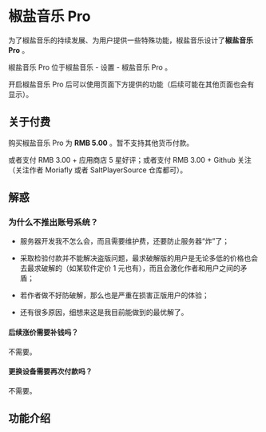 # 椒盐音乐 Pro

为了椒盐音乐的持续发展、为用户提供一些特殊功能，椒盐音乐设计了**椒盐音乐 Pro** 。

椒盐音乐 Pro 位于椒盐音乐 - 设置 - 椒盐音乐 Pro 。

开启椒盐音乐 Pro 后可以使用页面下方提供的功能（后续可能在其他页面也会有显示）。

## 关于付费

购买椒盐音乐 Pro 为 **RMB 5.00** 。暂不支持其他货币付款。

或者支付 RMB 3.00 + 应用商店 5 星好评；或者支付 RMB 3.00 + Github 关注（关注作者 Moriafly 或者 SaltPlayerSource 仓库都可）。

## 解惑

### 为什么不推出账号系统？

- 服务器开发我不怎么会，而且需要维护费，还要防止服务器“炸”了；

- 采取检验付款并不能解决盗版问题，最求破解版的用户是无论多低的价格也会去最求破解的（如某软件定价 1 元也有），而且会激化作者和用户之间的矛盾；

- 若作者做不好防破解，那么也是严重在损害正版用户的体验；

- 还有很多原因，细想来这是我目前能做到的最优解了。

#### 后续涨价需要补钱吗？

不需要。

#### 更换设备需要再次付款吗？

不需要。

## 功能介绍